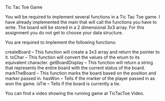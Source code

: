 Tic Tac Toe Game

You will be required to implement several functions in a Tic Tac Toe game. I have already implemented the main that will call the functions you have to write. The board will be stored in a 2 dimensional 3x3 array. For this assignment you do not get to choose your data structure.

You are required to implement the following functions:

createBoard – This function will create a 3x3 array and return the pointer to it.
toChar – This function will convert the values of the enum to its equivalent character.
getBoardDisplay – This function will return a string that represents the entire board with the current status of the board.
markTheBoard – This function marks the board based on the position and marker passed in.
hasWon – Tells if the marker of the player passed in as won the game.
isTie – Tells if the board is currently a tie.

You can find a video showing the running game at TicTacToe Video.